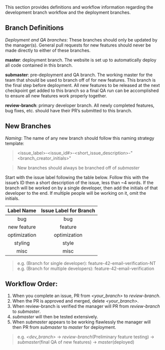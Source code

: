 This section provides definitions and workflow information regarding the development branch workflow and the deployment branches.


## Branch Definitions  
*Deployment and QA branches*: These branches should only be updated by the manager(s). General pull requests for new features should never be made directly to either of these branches.  

**master**: deployment branch. The website is set up to automatically deploy all code contained in this branch.  

**submaster**: pre-deployment and QA branch. The working master for the team that should be used to branch off of for new features. This branch is the final step before deployment. All new features to be released at the next checkpoint get added to this branch so a final QA run can be accomplished to ensure all new features work properly together.  

**review-branch**: primary developer branch. All newly completed features, bug fixes, etc. should have their PR’s submitted to this branch.  


## New Branches  
*Naming*: The name of any new branch should follow this naming strategy template:  
> <issue_label>-<issue_id#>-<short_issue_description>-"<branch_creator_initials>"  

> New branches should always be branched off of *submaster*

Start with the issue label following the table below. Follow this with the issue’s ID then a short description of the issue, less than ~4 words. If the branch will be worked on by a single developer, then add the initials of that developer to the end. If multiple people will be working on it, omit the initials.  

|  Label Name  | Issue Label for Branch |
|:------------:|:----------------------:|
|      bug     |           bug          |
|  new feature |         feature        |
| optimization |      optimization      |
|    styling   |          style         |
|     misc     |          misc          |

> e.g. (Branch for single developer): feature-42-email-verification-NT  
> e.g. (Branch for multiple developers): feature-42-email-verification

## Workflow Order:  
1. When you complete an issue, PR from *<your_branch>* to *review-branch*. 
2. When the PR is approved and merged, delete *<your_branch>*.
3. When review-branch is verified the manager will PR from *review-branch* to *submaster*.
4. *submaster* will then be tested extensively.
5. When *submaster* appears to be working flawlessly the manager will then PR from *submaster* to *master* for deployment.  
> e.g. *<dev_branch>*  ->  *review-branch*(Preliminary feature testing)  ->  *submaster*(final QA of new features)  ->  *master*(deployed)  
